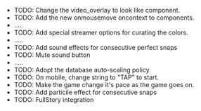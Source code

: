 - TODO: Change the video_overlay to look like component.
- TODO: Add the new onmousemove oncontext to components.
- .....
- TODO: Add special streamer options for curating the colors.
- .....
- TODO: Add sound effects for consecutive perfect snaps
- TODO: Mute sound button
- .....
- TODO: Adopt the database auto-scaling policy
- TODO: On mobile, change string to "TAP" to start.
- TODO: Make the game change it's pace as the game goes on.
- TODO: Add particile effect for consecutive snaps
- TODO: FullStory integration
